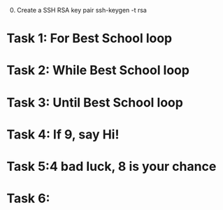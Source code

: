 0. Create a SSH RSA key pair
    ssh-keygen -t rsa
# Task 1: For Best School loop
# Task 2: While Best School loop
# Task 3: Until Best School loop
# Task 4: If 9, say Hi!
# Task 5:4 bad luck, 8 is your chance
# Task 6:

    